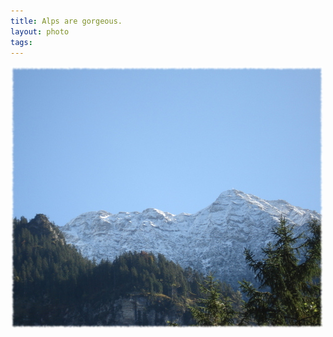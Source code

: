 ```yaml
--- 
title: Alps are gorgeous.
layout: photo
tags: 
---
```

![](/tumblr_files/EGJ89SLNCeppq2fboMKVQDEfo1_500.jpg)
